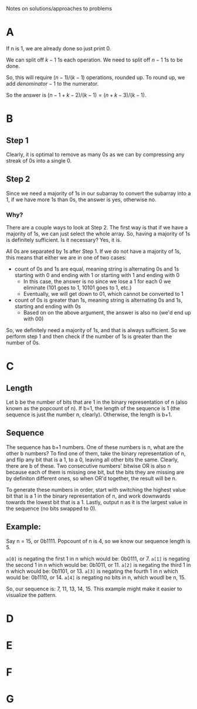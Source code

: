 Notes on solutions/approaches to problems

# A
If n is 1, we are already done so just print 0.

We can split off $k-1$ 1s each operation. We need to split off $n-1$ 1s to be done.

So, this will require $(n-1)/(k-1)$ operations, rounded up. To round up, we add $denominator-1$ to the numerator.

So the answer is $(n-1+k-2)/(k-1) = (n+k-3)/(k-1)$.
# B

## Step 1
Clearly, it is optimal to remove as many 0s as we can by compressing any streak of 0s into a single 0.

## Step 2
Since we need a majority of 1s in our subarray to convert the subarray into a 1, if we have more 1s than 0s, the answer is yes, otherwise no.

### Why?
There are a couple ways to look at Step 2. The first way is that if we have a majority of 1s, we can just select the whole array. So, having a majority of 1s is definitely sufficient. Is it necessary? Yes, it is.

All 0s are separated by 1s after Step 1. If we do not have a majority of 1s, this means that either we are in one of two cases:
- count of 0s and 1s are equal, meaning string is alternating 0s and 1s starting with 0 and ending with 1 or starting with 1 and ending with 0
  - In this case, the answer is no since we lose a 1 for each 0 we eliminate (101 goes to 1, 10101 goes to 1, etc.)
  - Eventually, we will get down to 01, which cannot be converted to 1
- count of 0s is greater than 1s, meaning string is alternating 0s and 1s, starting and ending with 0s
  - Based on on the above argument, the answer is also no (we'd end up with 00)

So, we definitely need a majority of 1s, and that is always sufficient. So we perform step 1 and then check if the number of 1s is greater than the number of 0s.

# C

## Length
Let b be the number of bits that are 1 in the binary representation of n (also known as the popcount of n). If b=1, the length of the sequence is 1 (the sequence is just the number n, clearly). Otherwise, the length is b+1.

## Sequence
The sequence has b+1 numbers. One of these numbers is n, what are the other b numbers? To find one of them, take the binary representation of n, and flip any bit that is a 1, to a 0, leaving all other bits the same. Clearly, there are b of these. Two consecutive numbers' bitwise OR is also n because each of them is missing one bit, but the bits they are missing are by definiton different ones, so when OR'd together, the result will be n.

To generate these numbers in order, start with switching the highest value bit that is a 1 in the binary representation of n, and work downwards towards the lowest bit that is a 1. Lastly, output n as it is the largest value in the sequence (no bits swapped to 0).

## Example:

Say n = 15, or 0b1111. Popcount of n is 4, so we know our sequence length is 5.

`a[0]` is negating the first 1 in n which would be:  0b0111, or 7.
`a[1]` is negating the second 1 in n which would be: 0b1011, or 11.
`a[2]` is negating the third 1 in n which would be:  0b1101, or 13.
`a[3]` is negating the fourth 1 in n which would be: 0b1110, or 14.
`a[4]` is negating no bits in n, which woudl be n, 15.

So, our sequence is: 7, 11, 13, 14, 15. This example might make it easier to visualize the pattern. 

# D

# E

# F

# G